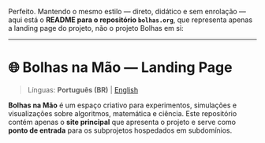 Perfeito. Mantendo o mesmo estilo — direto, didático e sem enrolação — aqui está o **README para o repositório `bolhas.org`**, que representa apenas a landing page do projeto, não o projeto Bolhas em si:

---

# 🌐 Bolhas na Mão — Landing Page

> Línguas: **Português (BR)** | [English](README.en.md)

**Bolhas na Mão** é um espaço criativo para experimentos, simulações e visualizações sobre algoritmos, matemática e ciência.
Este repositório contém apenas o **site principal** que apresenta o projeto e serve como **ponto de entrada** para os subprojetos hospedados em subdomínios.

